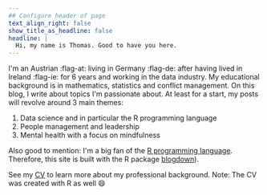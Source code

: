 ```yaml
---
## Configure header of page
text_align_right: false
show_title_as_headline: false
headline: |
  Hi, my name is Thomas. Good to have you here.
---
```


<!-- this is a subheadline -->
I'm an Austrian :flag-at: living in Germany :flag-de: after having lived in Ireland :flag-ie: for 6 years and working in the data industry. My educational background is in mathematics, statistics and conflict management. On this blog, I write about topics I'm passionate about. At least for a start, my posts will revolve around 3 main themes:

1. Data science and in particular the R programming language
2. People management and leadership
3. Mental health with a focus on mindfulness

Also good to mention: I'm a big fan of the [R programming language](https://cran.r-project.org/). Therefore, this site is built with the R package [blogdown](https://pkgs.rstudio.com/blogdown/)).

See my [CV](/cv/) to learn more about my professional background. Note: The CV was created with R as well :smile:
